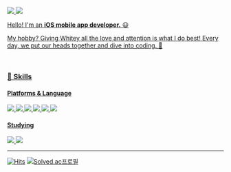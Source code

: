 <a href="https://velog.io/@rlarjsdn3/posts" target="_blank"><img src="https://img.shields.io/badge/Blog-20C997?style=for-the-badge&logo=Velog&logoColor=white"/>
<a href="rlarjsdn3@naver.com" target="_blank"><img src="https://img.shields.io/badge/rlarjsdn3@naver.com-EA4335?style=for-the-badge&logo=Gmail&logoColor=white">

Hello! I'm an **iOS mobile app developer.** 😃

My hobby? Giving Whitey all the love and attention is what I do best! Every day, we put our heads together and dive into coding. 🤣

</br>


### 📡 Skills

#### Platforms & Language

<a href="" target="_blank"><img src="https://img.shields.io/badge/iOS-000000?style=flat-square&logo=Apple&logoColor=white"/>
<a href="" target="_blank"><img src="https://img.shields.io/badge/Swift-F05138?style=flat-square&logo=Swift&logoColor=white"/>
<a href="" target="_blank"><img src="https://img.shields.io/badge/RxSwift-B7178C?style=flat-square&logo=ReactiveX&logoColor=white"/>
<a href="" target="_blank"><img src="https://img.shields.io/badge/ReactorKit-09D3AC?style=flat-square&logo=Preact&logoColor=white"/>
<a href="" target="_blank"><img src="https://img.shields.io/badge/Xcode-147EFB?style=flat-square&logo=Xcode&logoColor=white"/>
<a href="" target="_blank"><img src="https://img.shields.io/badge/Realm-39477F?style=flat-square&logo=Realm&logoColor=#39477F"/>

#### Studying

<a href="" target="_blank"><img src="https://img.shields.io/badge/Android-34A853?style=flat-square&logo=Android&logoColor=white"/>
<a href="" target="_blank"><img src="https://img.shields.io/badge/Kotlin-7F52FF?style=flat-square&logo=Kotlin&logoColor=white"/>

---

[![Hits](https://hits.seeyoufarm.com/api/count/incr/badge.svg?url=https%3A%2F%2Fgithub.com%2Frlarjsdn3&count_bg=%2379C83D&title_bg=%23555555&icon=&icon_color=%23E7E7E7&title=hits&edge_flat=false)](https://hits.seeyoufarm.com)
[![Solved.ac프로필](http://mazassumnida.wtf/api/mini/generate_badge?boj=rlaansdj3)](https://solved.ac/rlaansdj3)
